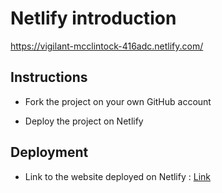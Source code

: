 # Netlify introduction 
https://vigilant-mcclintock-416adc.netlify.com/
## Instructions

* Fork the project on your own GitHub account

* Deploy the project on Netlify

## Deployment

* Link to the website deployed on Netlify : [Link]()
